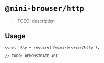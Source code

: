 # `@mini-browser/http`

> TODO: description

## Usage

```
const http = require('@mini-browser/http');

// TODO: DEMONSTRATE API
```
